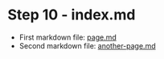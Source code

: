 # Step 10 - index.md

* First markdown file: [page.md](page.md)
* Second markdown file: [another-page.md](another-page.md)
